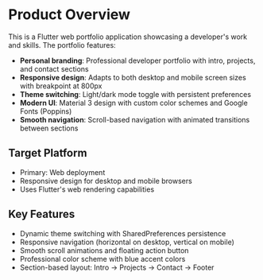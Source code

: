 # Product Overview

This is a Flutter web portfolio application showcasing a developer's work and skills. The portfolio features:

- **Personal branding**: Professional developer portfolio with intro, projects, and contact sections
- **Responsive design**: Adapts to both desktop and mobile screen sizes with breakpoint at 800px
- **Theme switching**: Light/dark mode toggle with persistent preferences
- **Modern UI**: Material 3 design with custom color schemes and Google Fonts (Poppins)
- **Smooth navigation**: Scroll-based navigation with animated transitions between sections

## Target Platform
- Primary: Web deployment
- Responsive design for desktop and mobile browsers
- Uses Flutter's web rendering capabilities

## Key Features
- Dynamic theme switching with SharedPreferences persistence
- Responsive navigation (horizontal on desktop, vertical on mobile)
- Smooth scroll animations and floating action button
- Professional color scheme with blue accent colors
- Section-based layout: Intro → Projects → Contact → Footer
